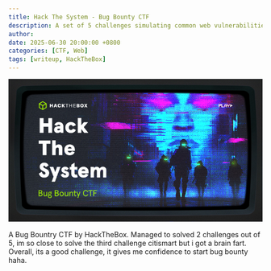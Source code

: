 ```yaml
---
title: Hack The System - Bug Bounty CTF
description: A set of 5 challenges simulating common web vulnerabilities frequently encountered in bug bounty programs.
author:
date: 2025-06-30 20:00:00 +0800
categories: [CTF, Web]
tags: [writeup, HackTheBox]
---
```

![](attachments/Pasted%20image%2020250731080047.png)

A Bug Bountry CTF by HackTheBox. Managed to solved 2 challenges out of 5, im so close to solve the third challenge citismart but i got a brain fart. Overall, its a good challenge, it gives me confidence to start bug bounty haha.